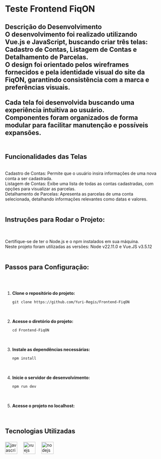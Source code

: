 <h1 align="left">Teste Frontend FiqON</h1>

###

<p align="left"><h2>Descrição do Desenvolvimento</2><br>O desenvolvimento foi realizado utilizando Vue.js e JavaScript, buscando criar três telas: Cadastro de Contas, Listagem de Contas e Detalhamento de Parcelas. <br>O design foi orientado pelos wireframes fornecidos e pela identidade visual do site da FiqON, garantindo consistência com a marca e preferências visuais.<br><br>Cada tela foi desenvolvida buscando uma experiência intuitiva ao usuário. <br>Componentes foram organizados de forma modular para facilitar manutenção e possíveis expansões.<br><br><h2>Funcionalidades das Telas</h2><br>Cadastro de Contas: Permite que o usuário insira informações de uma nova conta a ser cadastrada. <br>Listagem de Contas: Exibe uma lista de todas as contas cadastradas, com opções para visualizar as parcelas. <br>Detalhamento de Parcelas: Apresenta as parcelas de uma conta selecionada, detalhando informações relevantes como datas e valores.<br><br><h2>Instruções para Rodar o Projeto:</h2><br><br>Certifique-se de ter o Node.js e o npm instalados em sua máquina. <br>Neste projeto foram utilizadas as versões: Node v22.11.0 e Vue.JS v3.5.12<br><br><h2><strong>Passos para Configuração:</strong></h2><br><ol><br>  <li><strong>Clone o repositório do projeto:</strong><br>    <pre><code>git clone https://github.com/Yuri-Regis/Frontend-FiqON</code></pre><br>  </li><br>  <li><strong>Acesse o diretório do projeto:</strong><br>    <pre><code>cd Frontend-FiqON</code></pre><br>  </li><br>  <li><strong>Instale as dependências necessárias:</strong><br>    <pre><code>npm install</code></pre><br>  </li><br>  <li><strong>Inicie o servidor de desenvolvimento:</strong><br>    <pre><code>npm run dev</code></pre><br>  </li><br>  <li><strong>Acesse o projeto no localhost:</strong><br><br>  </li><br></ol></p>

###

<h2 align="left">Tecnologias Utilizadas</h2>

###

<div align="left">
  <img src="https://cdn.jsdelivr.net/gh/devicons/devicon/icons/javascript/javascript-original.svg" height="40" alt="javascript logo"  />
  <img width="12" />
  <img src="https://cdn.jsdelivr.net/gh/devicons/devicon/icons/vuejs/vuejs-original.svg" height="40" alt="vuejs logo"  />
  <img width="12" />
  <img src="https://cdn.jsdelivr.net/gh/devicons/devicon/icons/nodejs/nodejs-original.svg" height="40" alt="nodejs logo"  />
</div>

###
